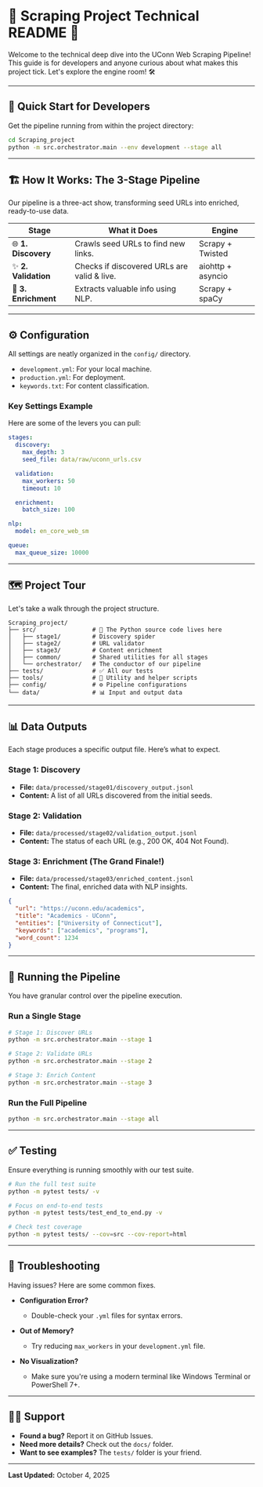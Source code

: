 # 🚀 Scraping Project Technical README 🚀

Welcome to the technical deep dive into the UConn Web Scraping Pipeline! This guide is for developers and anyone curious about what makes this project tick. Let's explore the engine room! 🛠️

---

## 🏁 Quick Start for Developers

Get the pipeline running from within the project directory:

```bash
cd Scraping_project
python -m src.orchestrator.main --env development --stage all
```

---

## 🏗️ How It Works: The 3-Stage Pipeline

Our pipeline is a three-act show, transforming seed URLs into enriched, ready-to-use data.

| Stage               | What it Does                               | Engine            |
|---------------------|--------------------------------------------|-------------------|
| 🌐 **1. Discovery**   | Crawls seed URLs to find new links.        | Scrapy + Twisted  |
| ✨ **2. Validation**  | Checks if discovered URLs are valid & live.| aiohttp + asyncio |
| 🧠 **3. Enrichment**  | Extracts valuable info using NLP.          | Scrapy + spaCy    |

---

## ⚙️ Configuration

All settings are neatly organized in the `config/` directory.

- `development.yml`: For your local machine.
- `production.yml`: For deployment.
- `keywords.txt`: For content classification.

### Key Settings Example

Here are some of the levers you can pull:

```yaml
stages:
  discovery:
    max_depth: 3
    seed_file: data/raw/uconn_urls.csv

  validation:
    max_workers: 50
    timeout: 10

  enrichment:
    batch_size: 100

nlp:
  model: en_core_web_sm

queue:
  max_queue_size: 10000
```

---

## 🗺️ Project Tour

Let's take a walk through the project structure.

```
Scraping_project/
├── src/                # 🐍 The Python source code lives here
│   ├── stage1/         # Discovery spider
│   ├── stage2/         # URL validator
│   ├── stage3/         # Content enrichment
│   ├── common/         # Shared utilities for all stages
│   └── orchestrator/   # The conductor of our pipeline
├── tests/              # ✅ All our tests
├── tools/              # 🔨 Utility and helper scripts
├── config/             # ⚙️ Pipeline configurations
└── data/               # 📊 Input and output data
```

---

## 📊 Data Outputs

Each stage produces a specific output file. Here’s what to expect.

### Stage 1: Discovery

- **File:** `data/processed/stage01/discovery_output.jsonl`
- **Content:** A list of all URLs discovered from the initial seeds.

### Stage 2: Validation

- **File:** `data/processed/stage02/validation_output.jsonl`
- **Content:** The status of each URL (e.g., 200 OK, 404 Not Found).

### Stage 3: Enrichment (The Grand Finale!)

- **File:** `data/processed/stage03/enriched_content.jsonl`
- **Content:** The final, enriched data with NLP insights.

```json
{
  "url": "https://uconn.edu/academics",
  "title": "Academics - UConn",
  "entities": ["University of Connecticut"],
  "keywords": ["academics", "programs"],
  "word_count": 1234
}
```

---

## 🚀 Running the Pipeline

You have granular control over the pipeline execution.

### Run a Single Stage

```bash
# Stage 1: Discover URLs
python -m src.orchestrator.main --stage 1

# Stage 2: Validate URLs
python -m src.orchestrator.main --stage 2

# Stage 3: Enrich Content
python -m src.orchestrator.main --stage 3
```

### Run the Full Pipeline

```bash
python -m src.orchestrator.main --stage all
```

---

## ✅ Testing

Ensure everything is running smoothly with our test suite.

```bash
# Run the full test suite
python -m pytest tests/ -v

# Focus on end-to-end tests
python -m pytest tests/test_end_to_end.py -v

# Check test coverage
python -m pytest tests/ --cov=src --cov-report=html
```

---

## 🤯 Troubleshooting

Having issues? Here are some common fixes.

- **Configuration Error?**
  - Double-check your `.yml` files for syntax errors.

- **Out of Memory?**
  - Try reducing `max_workers` in your `development.yml` file.

- **No Visualization?**
  - Make sure you're using a modern terminal like Windows Terminal or PowerShell 7+.

---

## 🙋‍♀️ Support

- **Found a bug?** Report it on GitHub Issues.
- **Need more details?** Check out the `docs/` folder.
- **Want to see examples?** The `tests/` folder is your friend.

---

**Last Updated:** October 4, 2025